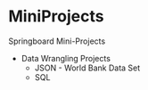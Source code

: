 # MiniProjects
Springboard Mini-Projects
* Data Wrangling Projects
  * JSON - World Bank Data Set 
  * SQL
